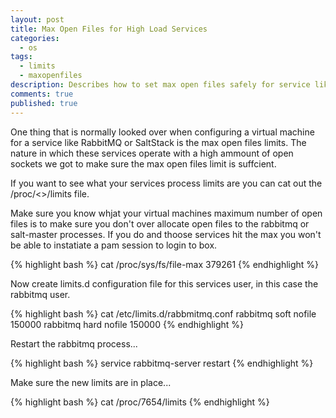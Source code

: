 ```yaml
---
layout: post
title: Max Open Files for High Load Services
categories: 
  - os
tags: 
  - limits
  - maxopenfiles
description: Describes how to set max open files safely for service like rabbitmq or saltstack
comments: true
published: true
---
```


One thing that is normally looked over when configuring a virtual machine for a service like RabbitMQ or SaltStack is the max open files limits. The nature in which these services operate with a high ammount of open sockets we got to make sure the max open files limit is suffcient.

If you want to see what your services process limits are you can cat out the /proc/<<pid>>/limits file.

Make sure you know whjat your virtual machines maximum number of open files is to make sure you don't over allocate open files to the rabbitmq or salt-master processes. If you do and thoose services hit the max you won't be able to instatiate a pam session to login to box.

{% highlight bash %}
cat /proc/sys/fs/file-max
379261
{% endhighlight %}

Now create limits.d configuration file for this services user, in this case the rabbitmq user.

{% highlight bash %}
cat /etc/limits.d/rabbmitmq.conf
rabbitmq    soft    nofile    150000
rabbitmq    hard    nofile    150000
{% endhighlight %}

Restart the rabbitmq process...

{% highlight bash %}
service rabbitmq-server restart
{% endhighlight %}

Make sure the new limits are in place...

{% highlight bash %}
cat /proc/7654/limits
{% endhighlight %}
